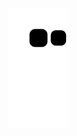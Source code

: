 <picture>
  <source media="(prefers-color-scheme: dark)" srcset="https://github.com/lachimo/lachimo/blob/output/github-snake-light.svg" />
<!--   <source media="(prefers-color-scheme: light)" srcset="https://github.com/lachimo/lachimo/blob/output/github-snake-dark.svg" /> -->
<!--   <img alt="github-snake"  src="https://github.com/lachimo/lachimo/blob/output/ocean.gif" /> -->
</picture>

![snake animation](https://github.com/lachimo/lachimo/blob/output/github-contribution-grid-snake2.svg)
